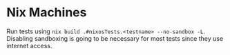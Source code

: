 # Nix Machines
Run tests using `nix build .#nixosTests.<testname> --no-sandbox -L`. Disabling sandboxing is going to be necessary for most tests since they use internet access.
